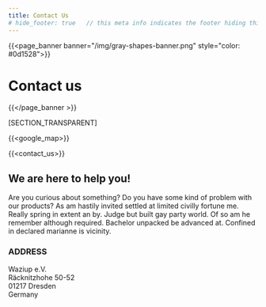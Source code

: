 ```yaml
---
title: Contact Us
# hide_footer: true   // this meta info indicates the footer hiding thing.
---
```


{{<page_banner banner="/img/gray-shapes-banner.png" style="color: #0d1528">}}
# Contact us
{{</page_banner >}}

[SECTION_TRANSPARENT]

{{<google_map>}}

{{<contact_us>}}

## We are here to help you!
Are you curious about something? Do you have some kind of problem with our products? As am hastily invited settled at limited civilly fortune me. Really spring in extent an by. Judge but built gay party world. Of so am he remember although required. Bachelor unpacked be advanced at. Confined in declared marianne is vicinity.

### ADDRESS
Waziup e.V.  
Räcknitzhohe 50-52  
01217 Dresden  
Germany  



